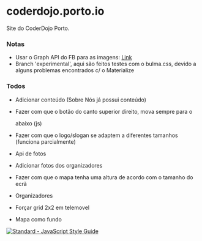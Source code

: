 # coderdojo.porto.io
Site do CoderDojo Porto.

### Notas
* Usar o Graph API do FB para as imagens: [Link](https://developers.facebook.com/docs/graph-api/reference/v2.8/album/photos)
* Branch 'experimental', aqui são feitos testes com o bulma.css, devido a alguns problemas encontrados c/ o Materialize

### Todos
* Adicionar conteúdo (Sobre Nós já possui conteúdo)
* Fazer com que o botão do canto superior direito, mova sempre para o <div> abaixo (js)
* Fazer com que o logo/slogan se adaptem a diferentes tamanhos (funciona parcialmente)
* Api de fotos
* Adicionar fotos dos organizadores
* Fazer com que o mapa tenha uma altura de acordo com o tamanho do ecrã

* Organizadores
* Forçar grid 2x2 em telemovel
* Mapa como fundo

[![Standard - JavaScript Style Guide](https://cdn.rawgit.com/feross/standard/master/badge.svg)](https://github.com/feross/standard)

